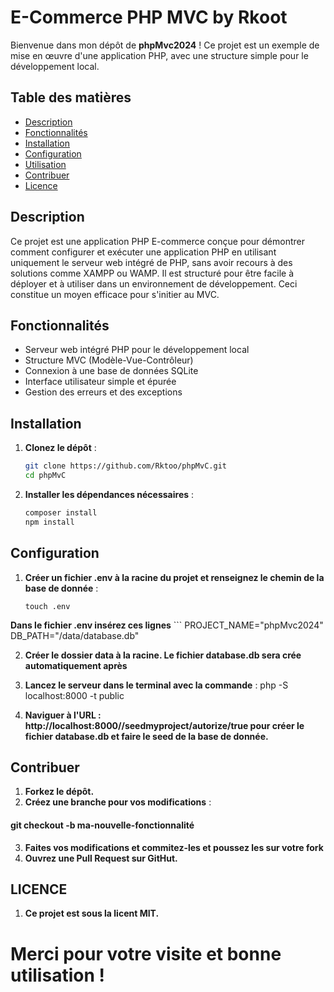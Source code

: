 # E-Commerce PHP MVC by Rkoot

Bienvenue dans mon dépôt de **phpMvc2024** ! Ce projet est un exemple de mise en œuvre d'une application PHP, avec une structure simple pour le développement local.

## Table des matières

- [Description](#description)
- [Fonctionnalités](#fonctionnalités)
- [Installation](#installation)
- [Configuration](#configuration)
- [Utilisation](#utilisation)
- [Contribuer](#contribuer)
- [Licence](#licence)

## Description

Ce projet est une application PHP E-commerce conçue pour démontrer comment configurer et exécuter une application PHP en utilisant uniquement le serveur web intégré de PHP, sans avoir recours à des solutions comme XAMPP ou WAMP. Il est structuré pour être facile à déployer et à utiliser dans un environnement de développement.
Ceci constitue un moyen efficace pour s'initier au MVC.

## Fonctionnalités

- Serveur web intégré PHP pour le développement local
- Structure MVC (Modèle-Vue-Contrôleur)
- Connexion à une base de données SQLite
- Interface utilisateur simple et épurée
- Gestion des erreurs et des exceptions

## Installation

1. **Clonez le dépôt** :

   ```bash
   git clone https://github.com/Rktoo/phpMvC.git
   cd phpMvC

2. **Installer les dépendances nécessaires** :
    ```bash
    composer install
    npm install

## Configuration
1. **Créer un fichier .env à la racine du projet et renseignez le chemin de la base de donnée** :
    ```bach
    touch .env

**Dans le fichier .env insérez ces lignes**
    ```
    PROJECT_NAME="phpMvc2024"
    DB_PATH="/data/database.db"

2. **Créer le dossier data à la racine. Le fichier database.db sera crée automatiquement après**

3. **Lancez le serveur dans le terminal avec la commande** :
    php -S localhost:8000 -t public

3. **Naviguer à l'URL : http://localhost:8000//seedmyproject/autorize/true pour créer le fichier database.db et faire le seed de la base de donnée.**


## Contribuer
1. **Forkez le dépôt.**
2. **Créez une branche pour vos modifications** :
#### git checkout -b ma-nouvelle-fonctionnalité
3. **Faites vos modifications et commitez-les et poussez les sur votre fork**
4. **Ouvrez une Pull Request sur GitHut.**

## LICENCE
1. **Ce projet est sous la licent MIT.**

# Merci pour votre visite et bonne utilisation ! 

